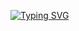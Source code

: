 


<link rel="preconnect" href="https://fonts.googleapis.com">
<link rel="preconnect" href="https://fonts.gstatic.com" crossorigin>
<link href="https://fonts.googleapis.com/css2?family=Noto+Serif+JP:wght@200..900&display=swap" rel="stylesheet">


<a href="https://git.io/typing-svg"><img src="https://readme-typing-svg.demolab.com?font=Noto+Serif+JP&weight=900&size=21&pause=1000&color=0E18F7&random=false&width=435&lines=%E3%81%93%E3%82%93%E3%81%AB%E3%81%A1%E3%81%AF;%E5%90%9B%E3%81%AF%E3%83%81%E3%83%A7%E3%82%B3%E3%83%AC%E3%83%BC%E3%83%88%E3%81%8C%E5%A5%BD%E3%81%8D%E3%81%A7%E3%81%99%E3%81%8B%E3%80%82" alt="Typing SVG" /></a>

